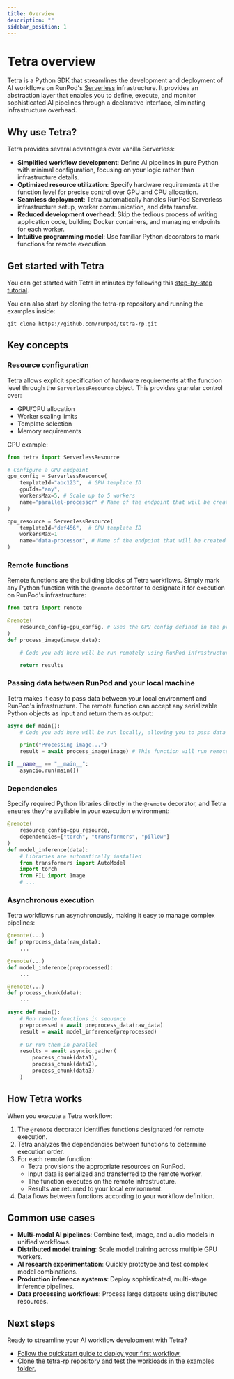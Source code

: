 ```yaml
---
title: Overview
description: ""
sidebar_position: 1
---
```


# Tetra overview

Tetra is a Python SDK that streamlines the development and deployment of AI workflows on RunPod's [Serverless](/serverless/overview) infrastructure. It provides an abstraction layer that enables you to define, execute, and monitor sophisticated AI pipelines through a declarative interface, eliminating infrastructure overhead.

## Why use Tetra?

Tetra provides several advantages over vanilla Serverless:

- **Simplified workflow development**: Define AI pipelines in pure Python with minimal configuration, focusing on your logic rather than infrastructure details.
- **Optimized resource utilization**: Specify hardware requirements at the function level for precise control over GPU and CPU allocation.
- **Seamless deployment**: Tetra automatically handles RunPod Serverless infrastructure setup, worker communication, and data transfer.
- **Reduced development overhead**: Skip the tedious process of writing application code, building Docker containers, and managing endpoints for each worker.
- **Intuitive programming model**: Use familiar Python decorators to mark functions for remote execution.

## Get started with Tetra

You can get started with Tetra in minutes by following this [step-by-step tutorial](/tetra/quickstart).

You can also start by cloning the tetra-rp repository and running the examples inside:

```
git clone https://github.com/runpod/tetra-rp.git
```

## Key concepts

### Resource configuration

Tetra allows explicit specification of hardware requirements at the function level through the `ServerlessResource` object. This provides granular control over:

* GPU/CPU allocation
* Worker scaling limits
* Template selection
* Memory requirements

CPU example:

```python
from tetra import ServerlessResource

# Configure a GPU endpoint
gpu_config = ServerlessResource(
    templateId="abc123",  # GPU template ID
    gpuIds="any",
    workersMax=5, # Scale up to 5 workers
    name="parallel-processor" # Name of the endpoint that will be created or used
)

cpu_resource = ServerlessResource(
    templateId="def456",  # CPU template ID
    workersMax=1 
    name="data-processor", # Name of the endpoint that will be created or used
)
```

### Remote functions

Remote functions are the building blocks of Tetra workflows. Simply mark any Python function with the `@remote` decorator to designate it for execution on RunPod's infrastructure:

```python
from tetra import remote

@remote(
    resource_config=gpu_config, # Uses the GPU config defined in the previous section
)
def process_image(image_data):

    # Code you add here will be run remotely using RunPod infrastructure

    return results
```

### Passing data between RunPod and your local machine

Tetra makes it easy to pass data between your local environment and RunPod's infrastructure. The remote function can accept any serializable Python objects as input and return them as output:

```python
async def main():
    # Code you add here will be run locally, allowing you to pass data between RunPod and your local machine.

    print("Processing image...")
    result = await process_image(image) # This function will run remotely, using an image passed in from your local machine

if __name__ == "__main__":
    asyncio.run(main())
```

### Dependencies

Specify required Python libraries directly in the `@remote` decorator, and Tetra ensures they're available in your execution environment:

```python
@remote(
    resource_config=gpu_resource,
    dependencies=["torch", "transformers", "pillow"]
)
def model_inference(data):
    # Libraries are automatically installed
    from transformers import AutoModel
    import torch
    from PIL import Image
    # ...
```

### Asynchronous execution

Tetra workflows run asynchronously, making it easy to manage complex pipelines:

```python
@remote(...)
def preprocess_data(raw_data):
    ...

@remote(...)
def model_inference(preprocessed):
    ...

@remote(...)
def process_chunk(data):
    ...

async def main():
    # Run remote functions in sequence
    preprocessed = await preprocess_data(raw_data)
    result = await model_inference(preprocessed)
    
    # Or run them in parallel
    results = await asyncio.gather(
        process_chunk(data1),
        process_chunk(data2),
        process_chunk(data3)
    )
```

## How Tetra works

When you execute a Tetra workflow:

1. The `@remote` decorator identifies functions designated for remote execution.
2. Tetra analyzes the dependencies between functions to determine execution order.
3. For each remote function:
   - Tetra provisions the appropriate resources on RunPod.
   - Input data is serialized and transferred to the remote worker.
   - The function executes on the remote infrastructure.
   - Results are returned to your local environment.
4. Data flows between functions according to your workflow definition.

## Common use cases

- **Multi-modal AI pipelines**: Combine text, image, and audio models in unified workflows.
- **Distributed model training**: Scale model training across multiple GPU workers.
- **AI research experimentation**: Quickly prototype and test complex model combinations.
- **Production inference systems**: Deploy sophisticated, multi-stage inference pipelines.
- **Data processing workflows**: Process large datasets using distributed resources.

## Next steps

Ready to streamline your AI workflow development with Tetra?

- [Follow the quickstart guide to deploy your first workflow.](/tetra/quickstart)
- [Clone the tetra-rp repository and test the workloads in the examples folder.](https://github.com/runpod/tetra-rp)